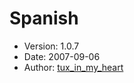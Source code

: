Spanish
=======

* Version: 1.0.7
* Date: 2007-09-06
* Author: [tux_in_my_heart](http://sourceforge.net/users/tux_in_my_heart/)
